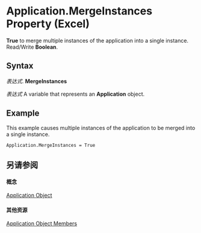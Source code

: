 
# Application.MergeInstances Property (Excel)

 **True** to merge multiple instances of the application into a single instance. Read/Write **Boolean**.


## Syntax

 _表达式_. **MergeInstances**

 _表达式_ A variable that represents an **Application** object.


## Example

This example causes multiple instances of the application to be merged into a single instance.


```
Application.MergeInstances = True
```


## 另请参阅


#### 概念


[Application Object](19b73597-5cf9-4f56-8227-b5211f657f6f.md)
#### 其他资源


[Application Object Members](http://msdn.microsoft.com/library/4cb9ca42-8d07-cc9c-2d80-4eb9a5921e1e%28Office.15%29.aspx)